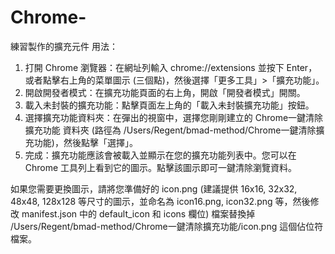 # Chrome-
練習製作的擴充元件
用法：
  1. 打開 Chrome 瀏覽器：在網址列輸入 chrome://extensions 並按下 Enter，或者點擊右上角的菜單圖示
      (三個點)，然後選擇「更多工具」>「擴充功能」。
   2. 開啟開發者模式：在擴充功能頁面的右上角，開啟「開發者模式」開關。
   3. 載入未封裝的擴充功能：點擊頁面左上角的「載入未封裝擴充功能」按鈕。
   4. 選擇擴充功能資料夾：在彈出的視窗中，選擇您剛剛建立的 Chrome一鍵清除擴充功能 資料夾 (路徑為
      /Users/Regent/bmad-method/Chrome一鍵清除擴充功能)，然後點擊「選擇」。
   5. 完成：擴充功能應該會被載入並顯示在您的擴充功能列表中。您可以在 Chrome
      工具列上看到它的圖示。點擊該圖示即可一鍵清除瀏覽資料。

  如果您需要更換圖示，請將您準備好的 icon.png (建議提供 16x16, 32x32, 48x48, 128x128
  等尺寸的圖示，並命名為 icon16.png, icon32.png 等，然後修改 manifest.json 中的 default_icon 和
  icons 欄位) 檔案替換掉 /Users/Regent/bmad-method/Chrome一鍵清除擴充功能/icon.png
  這個佔位符檔案。

